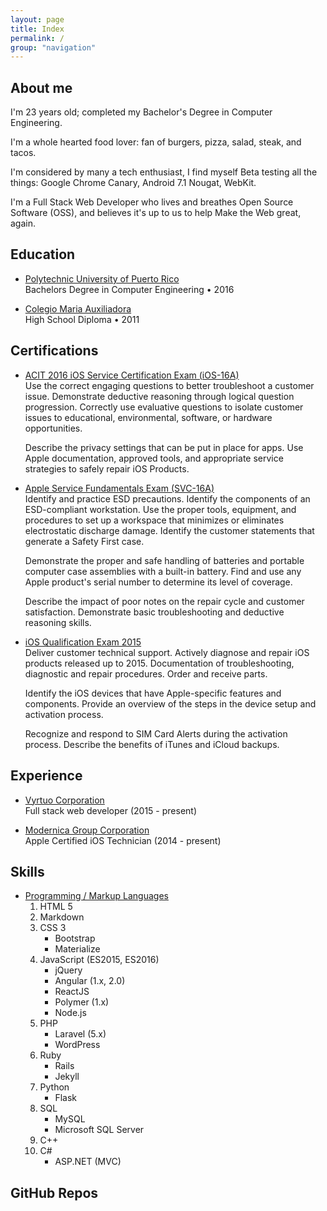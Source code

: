```yaml
---
layout: page  
title: Index  
permalink: /  
group: "navigation"  
---
```

<style>
@media only screen and (max-width: 375px) {
    .page-content { margin: 0; padding: 0;}
}
</style>
<script defer src="{{ site.url }}/dist/scripts/repos.js"></script>
<section class="section section--about-me" markdown="1">

# About me
I'm 23 years old; completed my Bachelor's Degree in Computer Engineering. 

I'm a whole hearted food lover: fan of burgers, pizza, salad, steak, and tacos. 

I'm considered by many a tech enthusiast, I find myself Beta testing all the things: Google Chrome Canary, Android 7.1 Nougat, WebKit. 

I'm a Full Stack Web Developer who lives and breathes Open Source Software (OSS), and believes it's up to us to help Make the Web great, again. 

</section>


<section class="section section--education" markdown="1">

# Education

- [Polytechnic University of Puerto Rico]()  
    Bachelors Degree in Computer Engineering • 2016

- [Colegio Maria Auxiliadora]()  
    High School Diploma • 2011

</section>


<section class="section section--certifications" markdown="1">

# Certifications

- [ACIT 2016 iOS Service Certification Exam (iOS-16A)](https://support.apple.com/en-us/HT205735)  
    Use the correct engaging questions to better troubleshoot a customer issue. Demonstrate deductive reasoning through logical question progression. Correctly use evaluative questions to isolate customer issues to educational, environmental, software, or hardware opportunities. 
    
    Describe the privacy settings that can be put in place for apps. Use Apple documentation, approved tools, and appropriate service strategies to safely repair iOS Products.

- [Apple Service Fundamentals Exam (SVC-16A)](https://support.apple.com/en-us/HT205737)  
    Identify and practice ESD precautions. Identify the components of an ESD-compliant workstation. Use the proper tools, equipment, and procedures to set up a workspace that minimizes or eliminates electrostatic discharge damage. Identify the customer statements that generate a Safety First case. 
    
    Demonstrate the proper and safe handling of batteries and portable computer case assemblies with a built-in battery. Find and use any Apple product's serial number to determine its level of coverage. 
    
    Describe the impact of poor notes on the repair cycle and customer satisfaction. Demonstrate basic troubleshooting and deductive reasoning skills.

- [iOS Qualification Exam 2015]()  
    Deliver customer technical support. Actively diagnose and repair iOS products released up to 2015. Documentation of troubleshooting, diagnostic and repair procedures. Order and receive parts. 
    
    Identify the iOS devices that have Apple-specific features and components. Provide an overview of the steps in the device setup and activation process. 
    
    Recognize and respond to SIM Card Alerts during the activation process. Describe the benefits of iTunes and iCloud backups.

</section>

<section class="section section--experience" markdown="1">

# Experience

- [Vyrtuo Corporation]()  
    Full stack web developer (2015 - present)

- [Modernica Group Corporation](https://www.facebook.com/modernicaonline)  
    Apple Certified iOS Technician (2014 - present)

</section>


<section class="section section--skills" markdown="1">

# Skills

- [Programming / Markup Languages]()  
    1. HTML 5
    2. Markdown
    3. CSS 3
        - Bootstrap
        - Materialize    
    4. JavaScript (ES2015, ES2016)
        - jQuery
        - Angular (1.x, 2.0)
        - ReactJS
        - Polymer (1.x)
        - Node.js
    5. PHP
        - Laravel (5.x)
        - WordPress
    6. Ruby
        - Rails
        - Jekyll
    7. Python
        - Flask
    8. SQL
        - MySQL
        - Microsoft SQL Server
    9. C++
    10. C#
        - ASP.NET (MVC)

</section>


<section class="section section--repos" markdown="1">

# GitHub Repos
<ul class="repo__list"></ul>

</section>